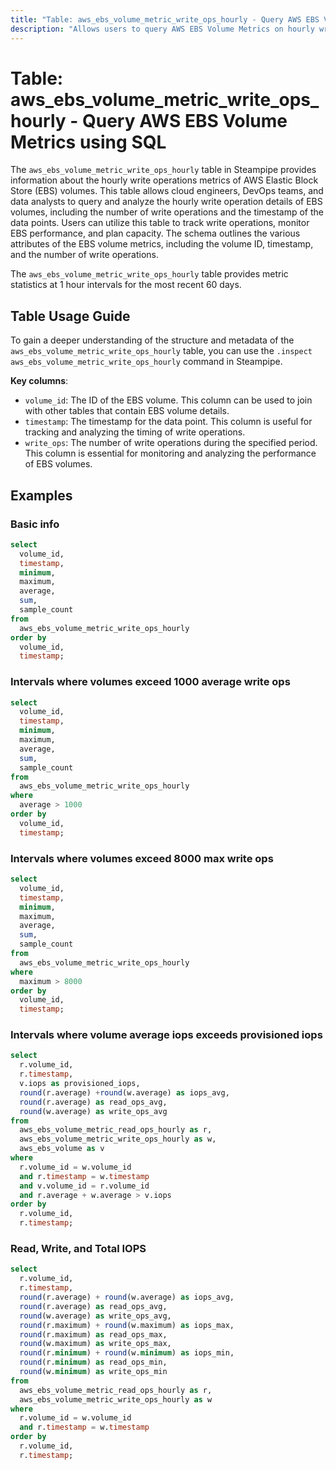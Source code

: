 ```yaml
---
title: "Table: aws_ebs_volume_metric_write_ops_hourly - Query AWS EBS Volume Metrics using SQL"
description: "Allows users to query AWS EBS Volume Metrics on hourly write operations."
---
```


# Table: aws_ebs_volume_metric_write_ops_hourly - Query AWS EBS Volume Metrics using SQL

The `aws_ebs_volume_metric_write_ops_hourly` table in Steampipe provides information about the hourly write operations metrics of AWS Elastic Block Store (EBS) volumes. This table allows cloud engineers, DevOps teams, and data analysts to query and analyze the hourly write operation details of EBS volumes, including the number of write operations and the timestamp of the data points. Users can utilize this table to track write operations, monitor EBS performance, and plan capacity. The schema outlines the various attributes of the EBS volume metrics, including the volume ID, timestamp, and the number of write operations.

The `aws_ebs_volume_metric_write_ops_hourly` table provides metric statistics at 1 hour intervals for the most recent 60 days.

## Table Usage Guide

To gain a deeper understanding of the structure and metadata of the `aws_ebs_volume_metric_write_ops_hourly` table, you can use the `.inspect aws_ebs_volume_metric_write_ops_hourly` command in Steampipe.

**Key columns**:

- `volume_id`: The ID of the EBS volume. This column can be used to join with other tables that contain EBS volume details.
- `timestamp`: The timestamp for the data point. This column is useful for tracking and analyzing the timing of write operations.
- `write_ops`: The number of write operations during the specified period. This column is essential for monitoring and analyzing the performance of EBS volumes.

## Examples

### Basic info

```sql
select
  volume_id,
  timestamp,
  minimum,
  maximum,
  average,
  sum,
  sample_count
from
  aws_ebs_volume_metric_write_ops_hourly
order by
  volume_id,
  timestamp;
```

### Intervals where volumes exceed 1000 average write ops
```sql
select
  volume_id,
  timestamp,
  minimum,
  maximum,
  average,
  sum,
  sample_count
from
  aws_ebs_volume_metric_write_ops_hourly
where
  average > 1000
order by
  volume_id,
  timestamp;
```


### Intervals where volumes exceed 8000 max write ops
```sql
select
  volume_id,
  timestamp,
  minimum,
  maximum,
  average,
  sum,
  sample_count
from
  aws_ebs_volume_metric_write_ops_hourly
where
  maximum > 8000
order by
  volume_id,
  timestamp;
```



### Intervals where volume average iops exceeds provisioned iops
```sql
select 
  r.volume_id,
  r.timestamp,
  v.iops as provisioned_iops,
  round(r.average) +round(w.average) as iops_avg,
  round(r.average) as read_ops_avg,
  round(w.average) as write_ops_avg
from 
  aws_ebs_volume_metric_read_ops_hourly as r,
  aws_ebs_volume_metric_write_ops_hourly as w,
  aws_ebs_volume as v
where 
  r.volume_id = w.volume_id
  and r.timestamp = w.timestamp
  and v.volume_id = r.volume_id 
  and r.average + w.average > v.iops
order by
  r.volume_id,
  r.timestamp;
```


### Read, Write, and Total IOPS

```sql
select 
  r.volume_id,
  r.timestamp,
  round(r.average) + round(w.average) as iops_avg,
  round(r.average) as read_ops_avg,
  round(w.average) as write_ops_avg,
  round(r.maximum) + round(w.maximum) as iops_max,
  round(r.maximum) as read_ops_max,
  round(w.maximum) as write_ops_max,
  round(r.minimum) + round(w.minimum) as iops_min,
  round(r.minimum) as read_ops_min,
  round(w.minimum) as write_ops_min
from 
  aws_ebs_volume_metric_read_ops_hourly as r,
  aws_ebs_volume_metric_write_ops_hourly as w
where 
  r.volume_id = w.volume_id
  and r.timestamp = w.timestamp
order by
  r.volume_id,
  r.timestamp;
```